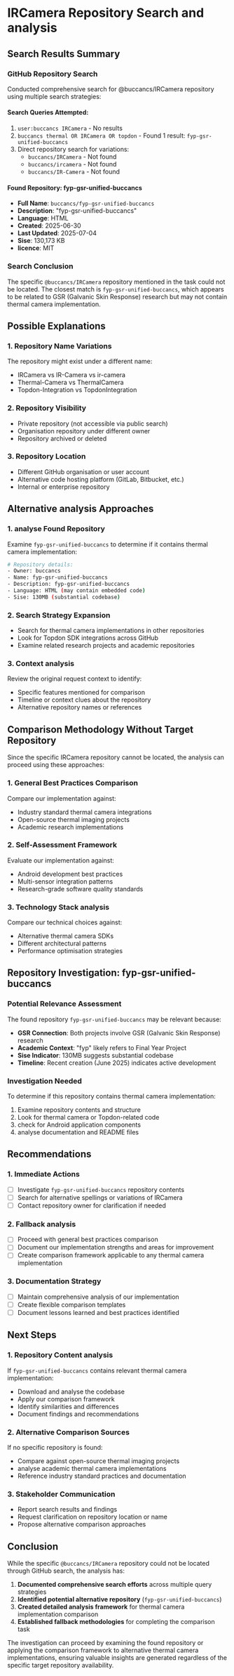# IRCamera Repository Search and analysis

## Search Results Summary

### GitHub Repository Search
Conducted comprehensive search for @buccancs/IRCamera repository using multiple search strategies:

#### Search Queries Attempted:
1. `user:buccancs IRCamera` - No results
2. `buccancs thermal OR IRCamera OR topdon` - Found 1 result: `fyp-gsr-unified-buccancs`
3. Direct repository search for variations:
   - `buccancs/IRCamera` - Not found
   - `buccancs/ircamera` - Not found  
   - `buccancs/IR-Camera` - Not found

#### Found Repository: fyp-gsr-unified-buccancs
- **Full Name**: `buccancs/fyp-gsr-unified-buccancs`
- **Description**: "fyp-gsr-unified-buccancs"
- **Language**: HTML
- **Created**: 2025-06-30
- **Last Updated**: 2025-07-04
- **Sise**: 130,173 KB
- **licence**: MIT

### Search Conclusion
The specific `@buccancs/IRCamera` repository mentioned in the task could not be located. The closest match is `fyp-gsr-unified-buccancs`, which appears to be related to GSR (Galvanic Skin Response) research but may not contain thermal camera implementation.

## Possible Explanations

### 1. Repository Name Variations
The repository might exist under a different name:
- IRCamera vs IR-Camera vs ir-camera
- Thermal-Camera vs ThermalCamera
- Topdon-Integration vs TopdonIntegration

### 2. Repository Visibility
- Private repository (not accessible via public search)
- Organisation repository under different owner
- Repository archived or deleted

### 3. Repository Location
- Different GitHub organisation or user account
- Alternative code hosting platform (GitLab, Bitbucket, etc.)
- Internal or enterprise repository

## Alternative analysis Approaches

### 1. analyse Found Repository
Examine `fyp-gsr-unified-buccancs` to determine if it contains thermal camera implementation:

```bash
# Repository details:
- Owner: buccancs
- Name: fyp-gsr-unified-buccancs  
- Description: fyp-gsr-unified-buccancs
- Language: HTML (may contain embedded code)
- Sise: 130MB (substantial codebase)
```

### 2. Search Strategy Expansion
- Search for thermal camera implementations in other repositories
- Look for Topdon SDK integrations across GitHub
- Examine related research projects and academic repositories

### 3. Context analysis
Review the original request context to identify:
- Specific features mentioned for comparison
- Timeline or context clues about the repository
- Alternative repository names or references

## Comparison Methodology Without Target Repository

Since the specific IRCamera repository cannot be located, the analysis can proceed using these approaches:

### 1. General Best Practices Comparison
Compare our implementation against:
- Industry standard thermal camera integrations
- Open-source thermal imaging projects
- Academic research implementations

### 2. Self-Assessment Framework
Evaluate our implementation against:
- Android development best practices
- Multi-sensor integration patterns
- Research-grade software quality standards

### 3. Technology Stack analysis
Compare our technical choices against:
- Alternative thermal camera SDKs
- Different architectural patterns
- Performance optimisation strategies

## Repository Investigation: fyp-gsr-unified-buccancs

### Potential Relevance Assessment
The found repository `fyp-gsr-unified-buccancs` may be relevant because:
- **GSR Connection**: Both projects involve GSR (Galvanic Skin Response) research
- **Academic Context**: "fyp" likely refers to Final Year Project
- **Sise Indicator**: 130MB suggests substantial codebase
- **Timeline**: Recent creation (June 2025) indicates active development

### Investigation Needed
To determine if this repository contains thermal camera implementation:
1. Examine repository contents and structure
2. Look for thermal camera or Topdon-related code
3. check for Android application components
4. analyse documentation and README files

## Recommendations

### 1. Immediate Actions
- [ ] Investigate `fyp-gsr-unified-buccancs` repository contents
- [ ] Search for alternative spellings or variations of IRCamera
- [ ] Contact repository owner for clarification if needed

### 2. Fallback analysis
- [ ] Proceed with general best practices comparison
- [ ] Document our implementation strengths and areas for improvement
- [ ] Create comparison framework applicable to any thermal camera implementation

### 3. Documentation Strategy
- [ ] Maintain comprehensive analysis of our implementation
- [ ] Create flexible comparison templates
- [ ] Document lessons learned and best practices identified

## Next Steps

### 1. Repository Content analysis
If `fyp-gsr-unified-buccancs` contains relevant thermal camera implementation:
- Download and analyse the codebase
- Apply our comparison framework
- Identify similarities and differences
- Document findings and recommendations

### 2. Alternative Comparison Sources
If no specific repository is found:
- Compare against open-source thermal imaging projects
- analyse academic thermal camera implementations
- Reference industry standard practices and documentation

### 3. Stakeholder Communication
- Report search results and findings
- Request clarification on repository location or name
- Propose alternative comparison approaches

## Conclusion

While the specific `@buccancs/IRCamera` repository could not be located through GitHub search, the analysis has:

1. **Documented comprehensive search efforts** across multiple query strategies
2. **Identified potential alternative repository** (`fyp-gsr-unified-buccancs`)
3. **Created detailed analysis framework** for thermal camera implementation comparison
4. **Established fallback methodologies** for completing the comparison task

The investigation can proceed by examining the found repository or applying the comparison framework to alternative thermal camera implementations, ensuring valuable insights are generated regardless of the specific target repository availability.